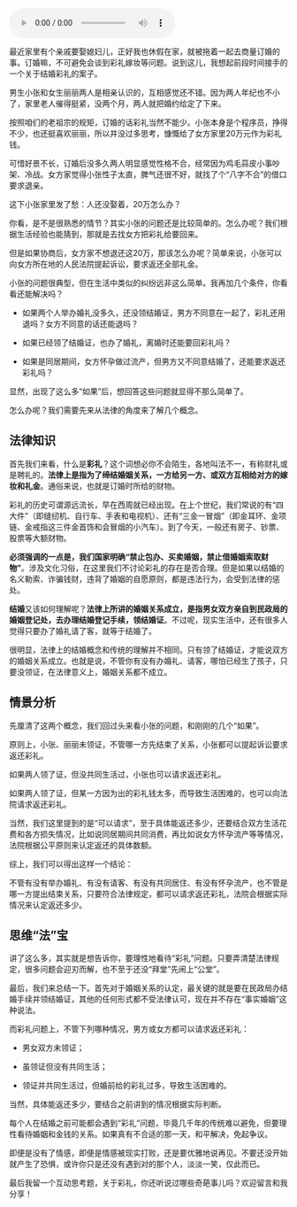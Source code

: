 <audio title="28 _ 闪婚又闪离，彩礼怎么理？" src="https://static001.geekbang.org/resource/audio/4e/87/4e311d0342f4b027db1413af19a5cb87.mp3" controls="controls"></audio> 
<p>最近家里有个亲戚要娶媳妇儿，正好我也休假在家，就被拖着一起去商量订婚的事。订婚嘛，不可避免会谈到彩礼嫁妆等问题。说到这儿，我想起前段时间接手的一个关于结婚彩礼的案子。</p><p>男生小张和女生丽丽两人是相亲认识的，互相感觉还不错。因为两人年纪也不小了，家里老人催得挺紧，没两个月，两人就把婚约给定了下来。</p><p>按照咱们的老祖宗的规矩，订婚的话彩礼当然不能少。小张本身是个程序员，挣得不少，也还挺喜欢丽丽，所以并没过多思考，慷慨给了女方家里20万元作为彩礼钱。</p><p>可惜好景不长，订婚后没多久两人明显感觉性格不合，经常因为鸡毛蒜皮小事吵架、冷战。女方家觉得小张性子太直，脾气还很不好，就找了个“八字不合”的借口要求退亲。</p><p>这下小张家里发了愁：人还没娶着，20万怎么办？</p><p>你看，是不是很熟悉的情节？其实小张的问题还是比较简单的。怎么办呢？我们根据生活经验也能猜到，那就是去找女方把彩礼给要回来。</p><p>但是如果协商后，女方家不想退还这20万，那该怎么办呢？简单来说，小张可以向女方所在地的人民法院提起诉讼，要求返还全部礼金。</p><p>小张的问题很典型，但在生活中类似的纠纷远非这么简单。我再加几个条件，你看看还能解决吗？</p><ul>
<li>
<p>如果两个人举办婚礼没多久，还没领结婚证，男方不同意在一起了，彩礼还用退吗？女方不同意的话还能退吗？</p>
</li>
<li>
<p>如果已经领了结婚证，也办了婚礼，离婚时还能要回彩礼吗？</p>
</li>
<li>
<p>如果是同居期间，女方怀孕做过流产，但男方又不同意结婚了，还能要求返还彩礼吗？</p>
</li>
</ul><!-- [[[read_end]]] --><p>显然，出现了这么多“如果”后，想回答这些问题就显得不那么简单了。</p><p>怎么办呢？我们需要先来从法律的角度来了解几个概念。</p><h2>法律知识</h2><p>首先我们来看，什么是<strong>彩礼</strong>？这个词想必你不会陌生，各地叫法不一，有称财礼或是聘礼的。<strong>法律上是指为了缔结婚姻关系，一方给另一方、或双方互相给对方的嫁妆和礼金</strong>。通俗来说，也就是订婚时所给的财物。</p><p>彩礼的历史可谓源远流长，早在西周就已经出现。在上个世纪，我们常说的有“四大件”（即缝纫机、自行车、手表和电视机）、还有“三金一冒烟”（即金耳环、金项链、金戒指这三件金首饰和会冒烟的小汽车）。到了今天，一般还有房子、钞票、股票等大额财物。</p><p><strong>必须强调的一点是，我们国家明确“禁止包办、买卖婚姻，禁止借婚姻索取财物”</strong>。涉及文化习俗，在这里我们不讨论彩礼的存在是否合理。但是如果以结婚的名义勒索、诈骗钱财，违背了婚姻的自愿原则，都是违法行为，会受到法律的惩处。</p><p><strong>结婚</strong>又该如何理解呢？<strong><span class="orange">法律上所讲的婚姻关系成立，是指男女双方亲自到民政局的婚姻登记处，去办理结婚登记手续，领结婚证</span></strong>。不过呢，现实生活中，还有很多人觉得只要办了婚礼请了客，就等于结婚了。</p><p>很明显，法律上的结婚概念和传统的理解并不相同。只有领了结婚证，才能说双方的婚姻关系成立。也就是说，不管你有没有办婚礼、请客，哪怕已经生了孩子，只要没领证，在法律意义上，婚姻关系都不成立。</p><h2>情景分析</h2><p>先厘清了这两个概念，我们回过头来看小张的问题，和刚刚的几个“如果”。</p><p>原则上，小张、丽丽未领证，不管哪一方先结束了关系，小张都可以提起诉讼要求返还彩礼。</p><p>如果两人领了证，但没共同生活过，小张也可以请求返还彩礼。</p><p>如果两人领了证，但某一方因为出的彩礼钱太多，而导致生活困难的，也可以向法院请求返还彩礼。</p><p>当然，我们这里提到的是“可以请求”，<span class="orange">至于具体能返还多少，还要结合双方生活花费和各方损失情况</span>，比如说同居期间共同消费，再比如说女方怀孕流产等等情况，法院根据公平原则来认定返还的具体数额。</p><p>综上，我们可以得出这样一个结论：</p><p>不管有没有举办婚礼、有没有请客、有没有共同居住、有没有怀孕流产，也不管是哪一方提出结束关系，只要符合法律规定，都可以请求返还彩礼，法院会根据实际情况来认定返还多少。</p><h2>思维“法”宝</h2><p>讲了这么多，其实就是想告诉你，要理性地看待“彩礼”问题。只要弄清楚法律规定，很多问题会迎刃而解，也不至于还没“拜堂”先闹上“公堂”。</p><p>最后，我们来总结一下。首先对于婚姻关系的认定，最关键的就是要在民政局办结婚手续并领结婚证，其他的任何形式都不受法律认可，现在并不存在“事实婚姻”这种说法。</p><p>而彩礼问题上，不管下列哪种情况，男方或女方都可以请求返还彩礼：</p><ul>
<li>
<p>男女双方未领证；</p>
</li>
<li>
<p>虽领证但没有共同生活；</p>
</li>
<li>
<p>领证并共同生活过，但婚前给的彩礼过多，导致生活困难的。</p>
</li>
</ul><p>当然，具体能返还多少，要结合之前讲到的情况根据实际判断。</p><p><img src="https://static001.geekbang.org/resource/image/f0/82/f0a0968bb749f3dab307ddb5e569cd82.jpg" alt=""><br>
每个人在结婚之前可能都会遇到“彩礼”问题，毕竟几千年的传统难以避免，但要理性看待婚姻和金钱的关系。如果真有不合适的那一天，和平解决，免起争议。</p><p>即便是没有了情感，即便是情感被现实打败，还是要优雅地说再见。不要还没开始就产生了恐惧，或许你只是还没有遇到对的那个人，淡淡一笑，仅此而已。</p><p>最后我留一个互动思考题，关于彩礼，你还听说过哪些奇葩事儿吗？欢迎留言和我分享！</p><p></p>